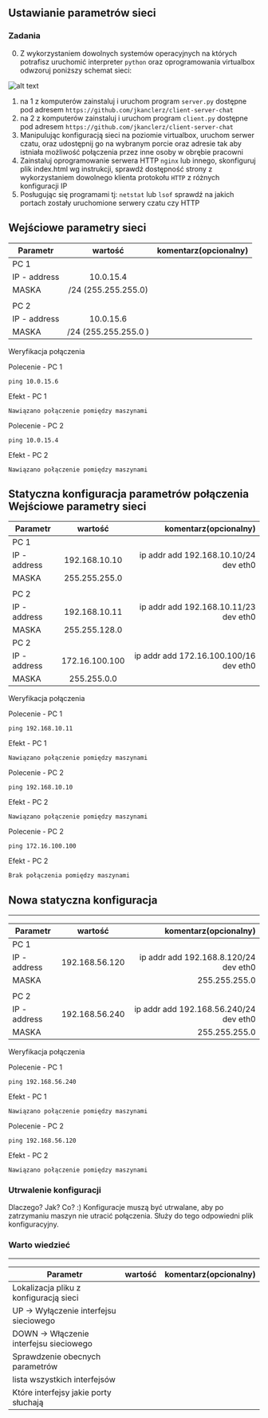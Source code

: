 ## Ustawianie parametrów sieci

### Zadania

0. Z wykorzystaniem dowolnych systemów operacyjnych na których potrafisz uruchomić interpreter ``python`` oraz oprogramowania virtualbox odwzoruj poniższy schemat sieci:

![alt text][network]

[network]: ./network.png "Logo Title Text 2"

1. na 1 z komputerów zainstaluj i uruchom program ``server.py`` dostępne pod adresem ``https://github.com/jkanclerz/client-server-chat``
2. na 2 z komputerów zainstaluj i uruchom program ``client.py`` dostępne pod adresem ``https://github.com/jkanclerz/client-server-chat``
3. Manipulując konfiguracją sieci na poziomie virtualbox, uruchom serwer czatu, oraz udostępnij go na wybranym porcie oraz adresie tak aby istniała możliwość połączenia przez inne osoby w obrębie pracowni
4. Zainstaluj oprogramowanie serwera HTTP ``nginx`` lub innego, skonfiguruj plik index.html wg instrukcji, sprawdź dostępność strony z wykorzystaniem dowolnego klienta protokołu ``HTTP`` z różnych konfiguracji IP
5. Posługując się programami tj: ``netstat`` lub ``lsof`` sprawdź na jakich portach zostały uruchomione serwery czatu czy HTTP

Wejściowe parametry sieci
-------------------------
| Parametr | wartość | komentarz(opcionalny) |
| ------------- |:-------------:| -----:|
|   PC 1 |  
| IP - address  | 10.0.15.4 | |
| MASKA  | /24 (255.255.255.0) | |
|   |  | |
| PC 2  |  | |
| IP - address  | 10.0.15.6 | |
| MASKA  | /24 (255.255.255.0 )| |

Weryfikacja połączenia

Polecenie - PC 1
```
ping 10.0.15.6
```

Efekt - PC 1
```
Nawiązano połączenie pomiędzy maszynami
```

Polecenie - PC 2
```
ping 10.0.15.4
```

Efekt - PC 2
```
Nawiązano połączenie pomiędzy maszynami
```


Statyczna konfiguracja parametrów połączenia
Wejściowe parametry sieci
-------------------------
| Parametr | wartość | komentarz(opcionalny) |
| ------------- |:-------------:| -----:|
|   PC 1 |  
| IP - address  | 192.168.10.10 | ip addr add 192.168.10.10/24 dev eth0 |
| MASKA  | 255.255.255.0 | |
|   |  | |
| PC 2  |  | |
| IP - address  | 192.168.10.11 | ip addr add 192.168.10.11/23 dev eth0 |
| MASKA  | 255.255.128.0 | |
| PC 2  |  | |
| IP - address  | 172.16.100.100 | ip addr add 172.16.100.100/16 dev eth0 |
| MASKA  | 255.255.0.0 | |

Weryfikacja połączenia

Polecenie - PC 1
```
ping 192.168.10.11
```

Efekt - PC 1
```
Nawiązano połączenie pomiędzy maszynami
```

Polecenie - PC 2
```
ping 192.168.10.10
```

Efekt - PC 2
```
Nawiązano połączenie pomiędzy maszynami
```

Polecenie - PC 2
```
ping 172.16.100.100
```

Efekt - PC 2
```
Brak połączenia pomiędzy maszynami
```

## Nowa statyczna konfiguracja 

-------------------------
| Parametr | wartość | komentarz(opcionalny) |
| ------------- |:-------------:| -----:|
|   PC 1 |  
| IP - address  | 192.168.56.120 | ip addr add 192.168.8.120/24 dev eth0 |
| MASKA  |  | 255.255.255.0 |
|   |  | |
| PC 2  |  | |
| IP - address  | 192.168.56.240 | ip addr add 192.168.56.240/24 dev eth0 |
| MASKA  |  | 255.255.255.0 |

Weryfikacja połączenia

Polecenie - PC 1
```
ping 192.168.56.240
```

Efekt - PC 1
```
Nawiązano połączenie pomiędzy maszynami
```

Polecenie - PC 2
```
ping 192.168.56.120
```

Efekt - PC 2
```
Nawiązano połączenie pomiędzy maszynami
```

### Utrwalenie konfiguracji

Dlaczego? Jak? Co? :)
Konfiguracje muszą być utrwalane, aby po zatrzymaniu maszyn nie utracić połączenia. Służy do tego odpowiedni plik konfiguracyjny.

### Warto wiedzieć

-------------------------
| Parametr | wartość | komentarz(opcionalny) |
| ------------- |:-------------:| -----:|
| Lokalizacja pliku z konfiguracją sieci| | |
| UP -> Wyłączenie interfejsu sieciowego| | |
| DOWN -> Włączenie interfejsu sieciowego| | |
| Sprawdzenie obecnych parametrów | | |
| lista wszystkich interfejsów | | |
| Które interfejsy jakie porty słuchają | | |

